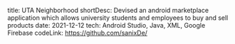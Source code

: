 title: UTA Neighborhood
shortDesc: Devised an android marketplace application which allows university students and employees to buy and sell products
date: 2021-12-12
tech: Android Studio, Java, XML, Google Firebase
codeLink: https://github.com/sanixDe/
